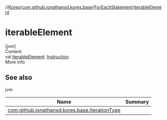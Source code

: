 //[Kores](../../index.md)/[com.github.jonathanxd.kores.base](../index.md)/[ForEachStatement](index.md)/[iterableElement](iterable-element.md)



# iterableElement  
[jvm]  
Content  
val [iterableElement](iterable-element.md): [Instruction](../../com.github.jonathanxd.kores/-instruction/index.md)  
More info  


## See also  
  
jvm  
  
|  Name|  Summary| 
|---|---|
| <a name="com.github.jonathanxd.kores.base/ForEachStatement/iterableElement/#/PointingToDeclaration/"></a>[com.github.jonathanxd.kores.base.IterationType](../-iteration-type/index.md)| <a name="com.github.jonathanxd.kores.base/ForEachStatement/iterableElement/#/PointingToDeclaration/"></a>
  
  



